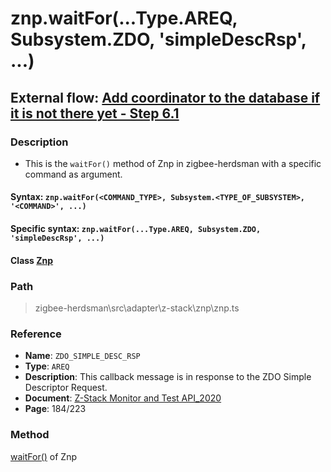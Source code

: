 # znp.waitFor(...Type.AREQ, Subsystem.ZDO, 'simpleDescRsp', ...)

## External flow: [Add coordinator to the database if it is not there yet - Step 6.1](5_3_4_8_add_coordinator_to_the_database_if_it_is_not_there_yet.md#61-znpwaitfortypeareq-subsystemzdo-simpledescrsp)

### Description
- This is the `waitFor()` method of Znp in zigbee-herdsman with a specific command as argument.

#### Syntax: `znp.waitFor(<COMMAND_TYPE>, Subsystem.<TYPE_OF_SUBSYSTEM>, '<COMMAND>', ...)`

#### Specific syntax: `znp.waitFor(...Type.AREQ, Subsystem.ZDO, 'simpleDescRsp', ...)`

#### Class [Znp](...)

### Path
> zigbee-herdsman\src\adapter\z-stack\znp\znp.ts

### Reference
- **Name**: `ZDO_SIMPLE_DESC_RSP                    ` 
- **Type**: `AREQ`
- **Description**: This callback message is in response to the ZDO Simple Descriptor Request.
- **Document**: [Z-Stack Monitor and Test API_2020](https://drive.google.com/file/d/1y9t4c9erLgI0HNlFCsCABP23IFJd_A_n/view?usp=sharing)
- **Page**: 184/223

### Method
[waitFor()]() of Znp